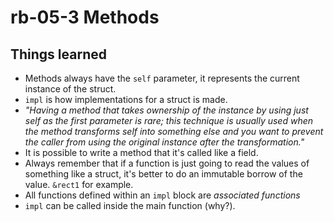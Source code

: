 # rb-05-3 Methods

## Things learned

- Methods always have the `self` parameter, it represents
  the current instance of the struct.
- `impl` is how implementations for a struct is made.
- _"Having a method that takes ownership of the instance by
  using just self as the first parameter is rare; this technique
  is usually used when the method transforms self into something
  else and you want to prevent the caller from using the original
  instance after the transformation."_
- It is possible to write a method that it's called like a
  field.
- Always remember that if a function is just going to read the
  values of something like a struct, it's better to do an
  immutable borrow of the value. `&rect1` for example.
- All functions defined within an `impl` block are _associated
  functions_
- `impl` can be called inside the main function (why?).
